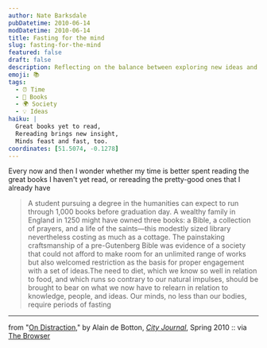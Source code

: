 ```yaml
---
author: Nate Barksdale
pubDatetime: 2010-06-14
modDatetime: 2010-06-14
title: Fasting for the mind
slug: fasting-for-the-mind
featured: false
draft: false
description: Reflecting on the balance between exploring new ideas and revisiting the ones we cherish.
emoji: 📚
tags:
  - ⏰ Time
  - 📖 Books
  - 🌍 Society
  - 💡 Ideas
haiku: |
  Great books yet to read,  
  Rereading brings new insight,  
  Minds feast and fast, too.
coordinates: [51.5074, -0.1278]
---
```


Every now and then I wonder whether my time is better spent reading the great books I haven't yet read, or rereading the pretty-good ones that I already have

> A student pursuing a degree in the humanities can expect to run through 1,000 books before graduation day. A wealthy family in England in 1250 might have owned three books: a Bible, a collection of prayers, and a life of the saints—this modestly sized library nevertheless costing as much as a cottage. The painstaking craftsmanship of a pre-Gutenberg Bible was evidence of a society that could not afford to make room for an unlimited range of works but also welcomed restriction as the basis for proper engagement with a set of ideas.The need to diet, which we know so well in relation to food, and which runs so contrary to our natural impulses, should be brought to bear on what we now have to relearn in relation to knowledge, people, and ideas. Our minds, no less than our bodies, require periods of fasting

---

from "[On Distraction](https://www.google.com/search?q=%22On%20Distraction%22%20city-journal.org)," by Alain de Botton, [_City Journal_](https://www.google.com/search?q=%22_City%20Journal_%22%20city-journal.org), Spring 2010 :: via [The Browser](http://thebrowser.com/)
